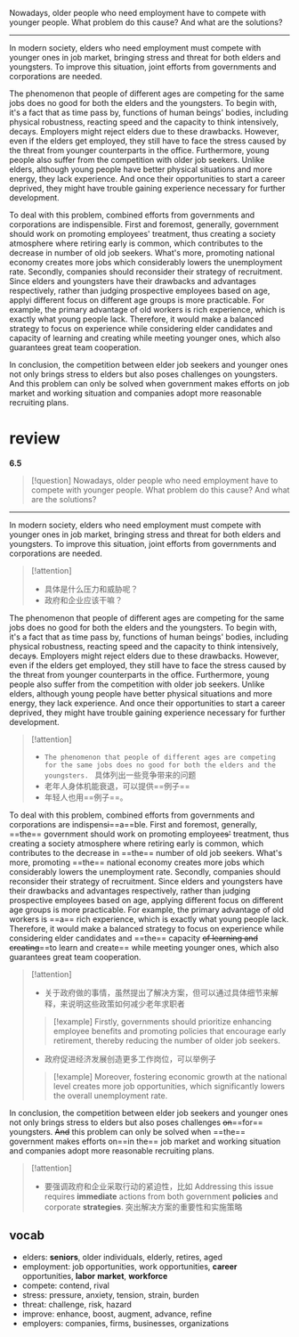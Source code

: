 Nowadays, older people who need employment have to compete with younger people. What problem do this cause? And what are the solutions?

---

In modern society, elders who need employment must compete with younger ones in job market, bringing stress and threat for both elders and youngsters. To improve this situation, joint efforts from governments and corporations are needed.

The phenomenon that people of different ages are competing for the same jobs does no good for both the elders and the youngsters. To begin with, it's a fact that as time pass by, functions of human beings' bodies, including physical robustness, reacting speed and the capacity to think intensively, decays. Employers might reject elders due to these drawbacks. However, even if the elders get employed, they still have to face the stress caused by the threat from younger counterparts in the office. Furthermore, young people also suffer from the competition with older job seekers. Unlike elders, although young people have better physical situations and more energy, they lack experience. And once their opportunities to start a career deprived, they might have trouble gaining experience necessary for further development.

To deal with this problem, combined efforts from governments and corporations are indispensible. First and foremost, generally, government should work on promoting employees' treatment, thus creating a society atmosphere where retiring early is common, which contributes to the decrease in number of old job seekers. What's more, promoting national economy creates more jobs which considerably lowers the unemployment rate. Secondly, companies should reconsider their strategy of recruitment. Since elders and youngsters have their drawbacks and advantages respectively, rather than judging prospective employees based on age, applyi different focus on different age groups is more practicable. For example, the primary advantage of old workers is rich experience, which is exactly what young people lack. Therefore, it would make a balanced strategy to focus on experience while considering elder candidates and capacity of learning and creating while meeting younger ones, which also guarantees great team cooperation.

In conclusion, the competition between elder job seekers and younger ones not only brings stress to elders but also poses challenges on youngsters. And this problem can only be solved when government makes efforts on job market and working situation and companies adopt more reasonable recruiting plans.

# review

**6.5**

> [!question]
> Nowadays, older people who need employment have to compete with younger people. What problem do this cause? And what are the solutions?

---

In modern society, elders who need employment must compete with younger ones in job market, bringing stress and threat for both elders and youngsters. To improve this situation, joint efforts from governments and corporations are needed.

> [!attention]
>
> - 具体是什么压力和威胁呢？
> - 政府和企业应该干嘛？

The phenomenon that people of different ages are competing for the same jobs does no good for both the elders and the youngsters. To begin with, it's a fact that as time pass by, functions of human beings' bodies, including physical robustness, reacting speed and the capacity to think intensively, decay~~s~~. Employers might reject elders due to these drawbacks. However, even if the elders get employed, they still have to face the stress caused by the threat from younger counterparts in the office. Furthermore, young people also suffer from the competition with older job seekers. Unlike elders, although young people have better physical situations and more energy, they lack experience. And once their opportunities to start a career deprived, they might have trouble gaining experience necessary for further development.

> [!attention]
>
> - `The phenomenon that people of different ages are competing for the same jobs does no good for both the elders and the youngsters. ` 具体列出一些竞争带来的问题
> - 老年人身体机能衰退，可以提供==例子==
> - 年轻人也用==例子==。

To deal with this problem, combined efforts from governments and corporations are indispens~~i~~==a==ble. First and foremost, generally, ==the== government should work on promoting employee~~s'~~ treatment, thus creating a society atmosphere where retiring early is common, which contributes to the decrease in ==the== number of old job seekers. What's more, promoting ==the== national economy creates more jobs which considerably lowers the unemployment rate. Secondly, companies should reconsider their strategy of recruitment. Since elders and youngsters have their drawbacks and advantages respectively, rather than judging prospective employees based on age, applying different focus on different age groups is more practicable. For example, the primary advantage of old workers is ==a== rich experience, which is exactly what young people lack. Therefore, it would make a balanced strategy to focus on experience while considering elder candidates and ==the== capacity ~~of learning and creating~~==to learn and create== while meeting younger ones, which also guarantees great team cooperation.

> [!attention]
>
> - 关于政府做的事情，虽然提出了解决方案，但可以通过具体细节来解释，来说明这些政策如何减少老年求职者
>
> > [!example]
> > Firstly, governments should prioritize enhancing employee benefits and promoting policies that encourage early retirement, thereby reducing the number of older job seekers.
>
> - 政府促进经济发展创造更多工作岗位，可以举例子
>
> > [!example]
> > Moreover, fostering economic growth at the national level creates more job opportunities, which significantly lowers the overall unemployment rate.

In conclusion, the competition between elder job seekers and younger ones not only brings stress to elders but also poses challenges ~~on~~==for== youngsters. ~~And~~ this problem can only be solved when ==the== government makes efforts on==in the== job market and working situation and companies adopt more reasonable recruiting plans.

> [!attention]
>
> - 要强调政府和企业采取行动的紧迫性，比如 Addressing this issue requires **immediate** actions from both government **policies** and corporate **strategies**. 突出解决方案的重要性和实施策略

## vocab

- elders: **seniors**, older individuals, elderly, retires, aged
- employment: job opportunities, work opportunities, **career** opportunities, **labor** **market**, **workforce**
- compete: contend, rival
- stress: pressure, anxiety, tension, strain, burden
- threat: challenge, risk, hazard
- improve: enhance, boost, augment, advance, refine
- employers: companies, firms, businesses, organizations
